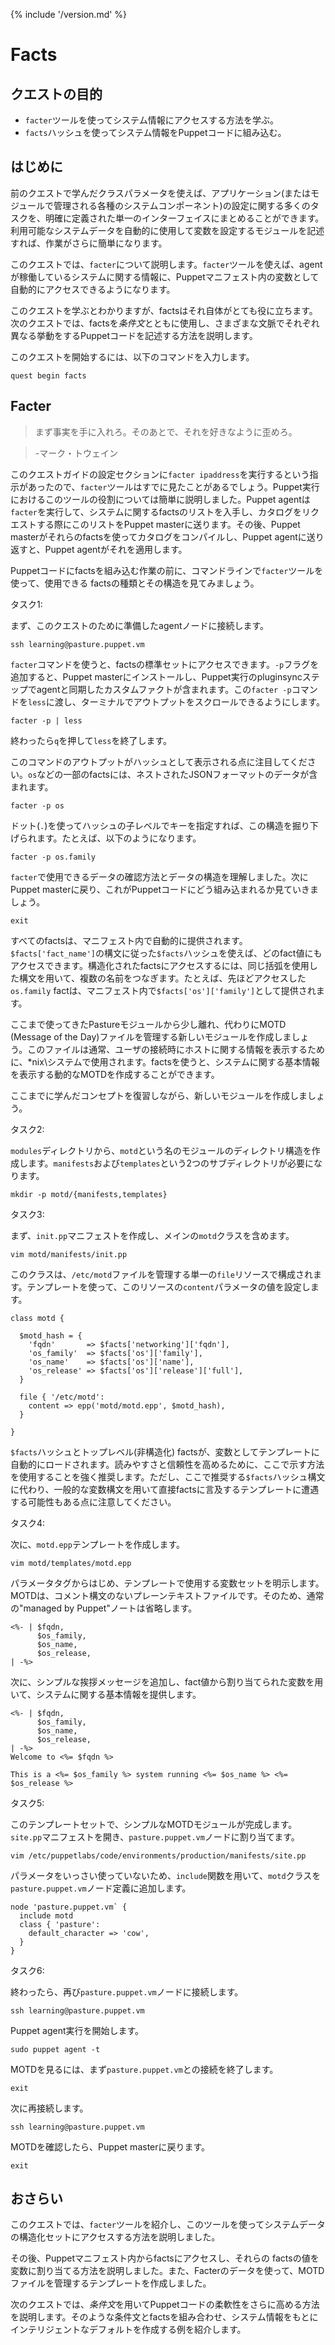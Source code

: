 {% include '/version.md' %}

# Facts

## クエストの目的

 - `facter`ツールを使ってシステム情報にアクセスする方法を学ぶ。
 - `facts`ハッシュを使ってシステム情報をPuppetコードに組み込む。

## はじめに

前のクエストで学んだクラスパラメータを使えば、アプリケーション(またはモジュールで管理される各種のシステムコンポーネント)の設定に関する多くのタスクを、明確に定義された単一のインターフェイスにまとめることができます。利用可能なシステムデータを自動的に使用して変数を設定するモジュールを記述すれば、作業がさらに簡単になります。

このクエストでは、`facter`について説明します。`facter`ツールを使えば、agentが稼働しているシステムに関する情報に、Puppetマニフェスト内の変数として自動的にアクセスできるようになります。

このクエストを学ぶとわかりますが、factsはそれ自体がとても役に立ちます。次のクエストでは、factsを*条件文*とともに使用し、さまざまな文脈でそれぞれ異なる挙動をするPuppetコードを記述する方法を説明します。

このクエストを開始するには、以下のコマンドを入力します。

    quest begin facts

## Facter

>まず事実を手に入れろ。そのあとで、それを好きなように歪めろ。

> -マーク・トウェイン

このクエストガイドの設定セクションに`facter ipaddress`を実行するという指示があったので、`facter`ツールはすでに見たことがあるでしょう。Puppet実行におけるこのツールの役割については簡単に説明しました。Puppet agentは`facter`を実行して、システムに関するfactsのリストを入手し、カタログをリクエストする際にこのリストをPuppet masterに送ります。その後、Puppet masterがそれらのfactsを使ってカタログをコンパイルし、Puppet agentに送り返すと、Puppet agentがそれを適用します。

Puppetコードにfactsを組み込む作業の前に、コマンドラインで`facter`ツールを使って、使用できる factsの種類とその構造を見てみましょう。

<div class = "lvm-task-number"><p>タスク1:</p></div>

まず、このクエストのために準備したagentノードに接続します。

    ssh learning@pasture.puppet.vm

`facter`コマンドを使うと、factsの標準セットにアクセスできます。`-p`フラグを追加すると、Puppet masterにインストールし、Puppet実行のpluginsyncステップでagentと同期したカスタムファクトが含まれます。この`facter -p`コマンドを`less`に渡し、ターミナルでアウトプットをスクロールできるようにします。
	
    facter -p | less

終わったら`q`を押して`less`を終了します。

このコマンドのアウトプットがハッシュとして表示される点に注目してください。`os`などの一部のfactsには、ネストされたJSONフォーマットのデータが含まれます。

    facter -p os

ドット(`.`)を使ってハッシュの子レベルでキーを指定すれば、この構造を掘り下げられます。たとえば、以下のようになります。

    facter -p os.family

`facter`で使用できるデータの確認方法とデータの構造を理解しました。次にPuppet masterに戻り、これがPuppetコードにどう組み込まれるか見ていきましょう。

    exit

すべてのfactsは、マニフェスト内で自動的に提供されます。 `$facts['fact_name']`の構文に従った`$facts`ハッシュを使えば、どのfact値にもアクセスできます。構造化されたfactsにアクセスするには、同じ括弧を使用した構文を用いて、複数の名前をつなぎます。たとえば、先ほどアクセスした`os.family` factは、マニフェスト内で`$facts['os']['family']`として提供されます。

ここまで使ってきたPastureモジュールから少し離れ、代わりにMOTD (Message of the Day)ファイルを管理する新しいモジュールを作成しましょう。このファイルは通常、ユーザの接続時にホストに関する情報を表示するために、\*nix\システムで使用されます。factsを使うと、システムに関する基本情報を表示する動的なMOTDを作成することができます。

ここまでに学んだコンセプトを復習しながら、新しいモジュールを作成しましょう。

<div class = "lvm-task-number"><p>タスク2:</p></div>

`modules`ディレクトリから、`motd`という名のモジュールのディレクトリ構造を作成します。`manifests`および`templates`という2つのサブディレクトリが必要になります。

    mkdir -p motd/{manifests,templates}

<div class = "lvm-task-number"><p>タスク3:</p></div>

まず、`init.pp`マニフェストを作成し、メインの`motd`クラスを含めます。

    vim motd/manifests/init.pp

このクラスは、`/etc/motd`ファイルを管理する単一の`file`リソースで構成されます。テンプレートを使って、このリソースの`content`パラメータの値を設定します。

```puppet
class motd {

  $motd_hash = {
    'fqdn'       => $facts['networking']['fqdn'],
    'os_family'  => $facts['os']['family'],
    'os_name'    => $facts['os']['name'],
    'os_release' => $facts['os']['release']['full'],
  }

  file { '/etc/motd':
    content => epp('motd/motd.epp', $motd_hash),
  }

}
```

`$facts`ハッシュとトップレベル(非構造化) factsが、変数としてテンプレートに自動的にロードされます。読みやすさと信頼性を高めるために、ここで示す方法を使用することを強く推奨します。ただし、ここで推奨する`$facts`ハッシュ構文に代わり、一般的な変数構文を用いて直接factsに言及するテンプレートに遭遇する可能性もある点に注意してください。

<div class = "lvm-task-number"><p>タスク4:</p></div>

次に、`motd.epp`テンプレートを作成します。

    vim motd/templates/motd.epp

パラメータタグからはじめ、テンプレートで使用する変数セットを明示します。MOTDは、コメント構文のないプレーンテキストファイルです。そのため、通常の"managed by Puppet"ノートは省略します。

```
<%- | $fqdn,
      $os_family,
      $os_name,
      $os_release,
| -%>
```

次に、シンプルな挨拶メッセージを追加し、fact値から割り当てられた変数を用いて、システムに関する基本情報を提供します。

```
<%- | $fqdn,
      $os_family,
      $os_name,
      $os_release,
| -%>
Welcome to <%= $fqdn %>

This is a <%= $os_family %> system running <%= $os_name %> <%= $os_release %>

```

<div class = "lvm-task-number"><p>タスク5:</p></div>

このテンプレートセットで、シンプルなMOTDモジュールが完成します。`site.pp`マニフェストを開き、`pasture.puppet.vm`ノードに割り当てます。

    vim /etc/puppetlabs/code/environments/production/manifests/site.pp

パラメータをいっさい使っていないため、`include`関数を用いて、`motd`クラスを`pasture.puppet.vm`ノード定義に追加します。

```puppet
node 'pasture.puppet.vm` {
  include motd
  class { 'pasture':
    default_character => 'cow',
  }
}
```

<div class = "lvm-task-number"><p>タスク6:</p></div>

終わったら、再び`pasture.puppet.vm`ノードに接続します。

    ssh learning@pasture.puppet.vm

Puppet agent実行を開始します。

    sudo puppet agent -t

MOTDを見るには、まず`pasture.puppet.vm`との接続を終了します。

    exit

次に再接続します。

    ssh learning@pasture.puppet.vm

MOTDを確認したら、Puppet masterに戻ります。

    exit

## おさらい

このクエストでは、`facter`ツールを紹介し、このツールを使ってシステムデータの構造化セットにアクセスする方法を説明しました。

その後、Puppetマニフェスト内からfactsにアクセスし、それらの factsの値を変数に割り当てる方法を説明しました。また、Facterのデータを使って、MOTDファイルを管理するテンプレートを作成しました。

次のクエストでは、*条件文*を用いてPuppetコードの柔軟性をさらに高める方法を説明します。そのような条件文とfactsを組み合わせ、システム情報をもとにインテリジェントなデフォルトを作成する例を紹介します。
